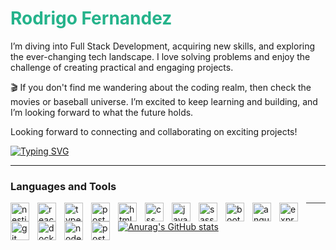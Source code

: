 <h1 style="color: #25B38BFF;">Rodrigo Fernandez</h1>

I’m diving into Full Stack Development, acquiring new skills, and exploring the ever-changing tech landscape. I love solving problems and enjoy the challenge of creating practical and engaging projects.

🎬 If you don't find me wandering about the coding realm, then check the movies or baseball universe. I’m excited to keep learning and building, and I’m looking forward to what the future holds.

Looking forward to connecting and collaborating on exciting projects!

[![Typing SVG](https://readme-typing-svg.demolab.com?font=Fira+Code&weight=600&size=21&pause=1000&color=25B38B&center=true&vCenter=true&width=435&lines=Full+Stack+Web+Develop;Building+My+Foundation+in+Tech;Starting+Small%2C+Dreaming+Big)](https://git.io/typing-svg)

---

### Languages and Tools

<img align="left" alt="nestjs" width="30px" style="padding-right:10px" src="https://cdn.jsdelivr.net/gh/devicons/devicon@latest/icons/nestjs/nestjs-original.svg"/>

<img align="left" alt="react" width="30px" style="padding-right:10px" src="https://cdn.jsdelivr.net/gh/devicons/devicon@latest/icons/react/react-original-wordmark.svg" />


<img align="left" alt="typescript" width="30px" style="padding-right:10px" src="https://cdn.jsdelivr.net/gh/devicons/devicon@latest/icons/typescript/typescript-original.svg" />


<img align="left" alt="postgresql" width="30px" style="padding-right:10px" src="https://cdn.jsdelivr.net/gh/devicons/devicon@latest/icons/postgresql/postgresql-original-wordmark.svg" />



<img align="left" alt="html" width="30px" style="padding-right:10px" src="https://cdn.jsdelivr.net/gh/devicons/devicon@latest/icons/html5/html5-original.svg" />


<img align="left" alt="css" width="30px" style="padding-right:10px" src="https://cdn.jsdelivr.net/gh/devicons/devicon@latest/icons/css3/css3-original.svg" />


<img align="left" alt="javascript" width="30px" style="padding-right:10px" src="https://cdn.jsdelivr.net/gh/devicons/devicon@latest/icons/javascript/javascript-original.svg" />


<img align="left" alt="sass" width="30px" style="padding-right:10px" src="https://cdn.jsdelivr.net/gh/devicons/devicon@latest/icons/sass/sass-original.svg" />
          

<img align="left" alt="bootstrap" width="30px" style="padding-right:10px" src="https://cdn.jsdelivr.net/gh/devicons/devicon@latest/icons/bootstrap/bootstrap-original-wordmark.svg" />


<img align="left" alt="angular" width="30px" style="padding-right:10px" src="https://cdn.jsdelivr.net/gh/devicons/devicon@latest/icons/angular/angular-original.svg" />


<img align="left" alt="express" width="30px" style="padding-right:10px" src="https://cdn.jsdelivr.net/gh/devicons/devicon@latest/icons/express/express-original-wordmark.svg" />
          

<img align="left" alt="git" width="30px" style="padding-right:10px" src="https://cdn.jsdelivr.net/gh/devicons/devicon@latest/icons/git/git-original.svg" />
          


<img align="left" alt="docker" width="30px" style="padding-right:10px" src="https://cdn.jsdelivr.net/gh/devicons/devicon@latest/icons/docker/docker-original.svg" />  
          

<img align="left" alt="nodejs" width="30px" style="padding-right:10px" src="https://cdn.jsdelivr.net/gh/devicons/devicon@latest/icons/nodejs/nodejs-original-wordmark.svg" />
          

<img align="left" alt="postman" width="30px" style="padding-right:10px"  src="https://cdn.jsdelivr.net/gh/devicons/devicon@latest/icons/postman/postman-plain.svg" />
          
          
<hr style="height:1px; border:none; color:#333; background-color:#333;" />


[![Anurag's GitHub stats](https://github-readme-stats.vercel.app/api?username=Sgt-Rodrigo&show_icons=true&theme=tokyonight)](https://github.com/anuraghazra/github-readme-stats)
          